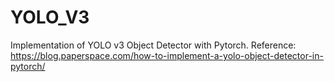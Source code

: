 # YOLO_V3
Implementation of YOLO v3 Object Detector  with Pytorch.
Reference:
https://blog.paperspace.com/how-to-implement-a-yolo-object-detector-in-pytorch/
